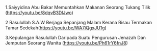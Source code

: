 
   1.Saiyyidina Abu Bakar Memuntahkan Makanan Seorang Tukang Tilik (https://youtu.be/8dqvB3DlJwo)

   2 Rasulullah S.A.W Berjaga Sepanjang Malam Kerana Risau Termakan Tamar Sedekah(https://youtu.be/WA7iQgxJU1g)

   3.Kepulangan Rasulullah Daripada Suatu Pengurusan Jenazah Dan Jemputan Seorang Wanita (https://youtu.be/Ph61rY6fnJ8)
